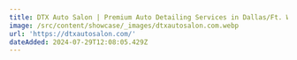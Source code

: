 ```yaml
---
title: DTX Auto Salon | Premium Auto Detailing Services in Dallas/Ft. Worth
image: /src/content/showcase/_images/dtxautosalon.com.webp
url: 'https://dtxautosalon.com/'
dateAdded: 2024-07-29T12:08:05.429Z
---
```


